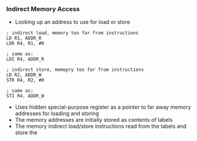 ### Indirect Memory Access
- Looking up an address to use for load or store
```
; indirect load, memory too far from instructions
LD R1, ADDR_R
LDR R4, R1, #0

; same as:
LDI R4, ADDR_R

; indirect store, memopry too far from instructions
LD R2, ADDR_W
STR R4, R2, #0

; same as:
STI R4, ADDR_W
```
- Uses hidden special-purpose register as a pointer to far away memory addresses for loading and storing
- The memory addresses are initially stored as contents of labels
- The memory indirect load/store instructions read from the labels and store the 